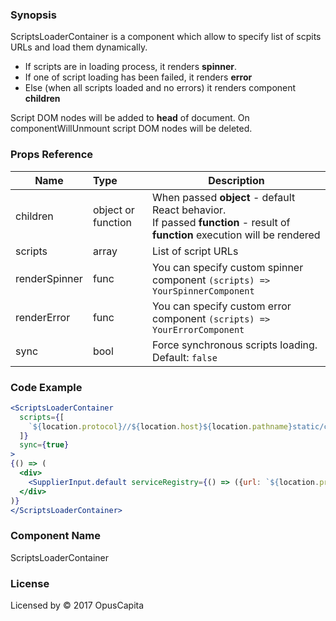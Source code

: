 ### Synopsis

ScriptsLoaderContainer is a component which allow to specify list of scpits URLs and load them dynamically.

* If scripts are in loading process, it renders **spinner**.
* If one of script loading has been failed, it renders **error**
* Else (when all scripts loaded and no errors) it renders component **children**

Script DOM nodes will be added to **head** of document.
On componentWillUnmount script DOM nodes will be deleted.

### Props Reference

| Name                           | Type                    | Description                                                                                                                      |
| ------------------------------ | :---------------------- | -----------------------------------------------------------                                                                      |
| children                       | object or function      | When passed **object** - default React behavior. <br/>If passed **function** - result of **function** execution will be rendered |
| scripts                        | array                   | List of script URLs                                                                                                              |
| renderSpinner                  | func                    | You can specify custom spinner component `(scripts) => YourSpinnerComponent`                                                     |
| renderError                    | func                    | You can specify custom error component `(scripts) => YourErrorComponent`                                                         |
| sync                           | bool                    | Force synchronous scripts loading. Default: `false`                                                                          |

### Code Example

```jsx harmony
<ScriptsLoaderContainer
  scripts={[
    `${location.protocol}//${location.host}${location.pathname}static/components/SupplierInput.js`
  ]}
  sync={true}
>
{() => (
  <div>
    <SupplierInput.default serviceRegistry={() => ({url: `${location.protocol}//${location.host}${location.pathname.slice(0, -1)}`})} />
  </div>
)}
</ScriptsLoaderContainer>
```

### Component Name

ScriptsLoaderContainer

### License

Licensed by © 2017 OpusCapita

